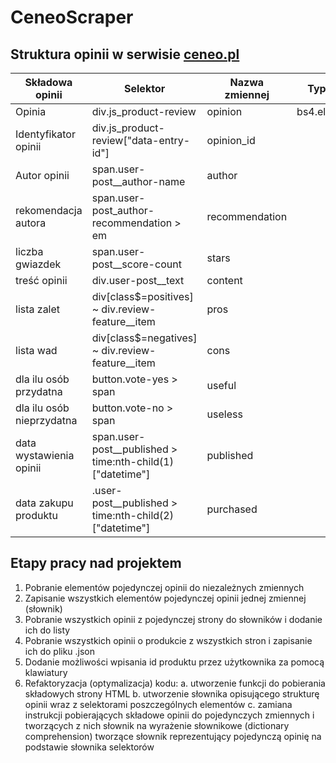 # CeneoScraper

## Struktura opinii w serwisie [ceneo.pl](https://www.ceneo.pl/101052360#tab=reviews)

|Składowa opinii|Selektor|Nazwa zmiennej|Typ danych|
|---------------|--------|--------------|----------|
|Opinia|div.js_product-review|opinion|bs4.element.Tag|
|Identyfikator opinii|div.js_product-review\["data-entry-id"\]|opinion_id||
|Autor opinii|span.user-post__author-name|author||
|rekomendacja autora|span.user-post_author-recommendation > em|recommendation||
|liczba gwiazdek|span.user-post__score-count|stars||
|treść opinii|div.user-post__text|content||
|lista zalet|div[class$=positives] ~ div.review-feature__item|pros||
|lista wad|div[class$=negatives] ~ div.review-feature__item|cons||
|dla ilu osób przydatna|button.vote-yes > span|useful||
|dla ilu osób nieprzydatna|button.vote-no > span|useless||
|data wystawienia opinii|span.user-post__published > time:nth-child(1)\["datetime"\]|published||
|data zakupu produktu|.user-post__published > time:nth-child(2)\["datetime"\]|purchased||

## Etapy pracy nad projektem
1. Pobranie elementów pojedynczej opinii do niezależnych zmiennych
2. Zapisanie wszystkich elementów pojedynczej opinii jednej zmiennej \(słownik\)
3. Pobranie wszystkich opinii z pojedynczej strony do słowników i dodanie ich do listy
4. Pobranie wszystkich opinii o produkcie z wszystkich stron i zapisanie ich do pliku .json
5. Dodanie możliwości wpisania id produktu przez użytkownika za pomocą klawiatury
6. Refaktoryzacja \(optymalizacja\) kodu:
    a. utworzenie funkcji do pobierania składowych strony HTML
    b. utworzenie słownika opisującego strukturę opinii wraz z selektorami poszczególnych elementów
    c. zamiana instrukcji pobierających składowe opinii do pojedynczych zmiennych i tworzących z nich słownik na wyrażenie słownikowe \(dictionary comprehension\) tworzące słownik reprezentujący pojedynczą opinię na podstawie słownika selektorów
